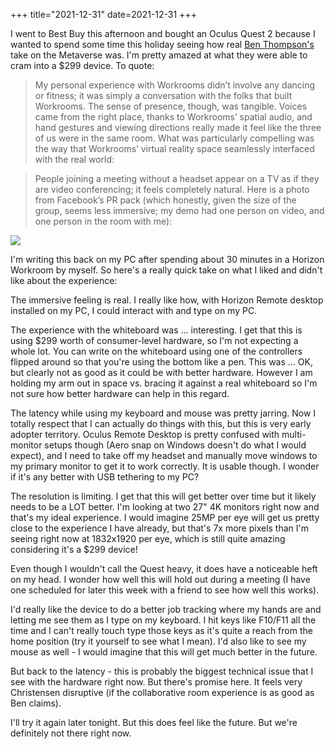 +++
title="2021-12-31"
date=2021-12-31
+++

I went to Best Buy this afternoon and bought an Oculus Quest 2 because I
wanted to spend some time this holiday seeing how real [Ben
Thompson's](https://stratechery.com/2021/enterprise-metaverses-horizon-workrooms-workrooms-facebook-problem/)
take on the Metaverse was. I'm pretty amazed at what they were able to cram
into a $299 device. To quote:

> My personal experience with Workrooms didn’t involve any dancing or fitness;
> it was simply a conversation with the folks that built Workrooms. The sense
> of presence, though, was tangible. Voices came from the right place, thanks
> to Workrooms’ spatial audio, and hand gestures and viewing directions really
> made it feel like the three of us were in the same room. What was
> particularly compelling was the way that Workrooms’ virtual reality space
> seamlessly interfaced with the real world:

> People joining a meeting without a headset appear on a TV as if they are
> video conferencing; it feels completely natural. Here is a photo from
> Facebook’s PR pack (which honestly, given the size of the group, seems less
> immersive; my demo had one person on video, and one person in the room with
> me):

![](2021-12-31/2021-12-31-17-37-10.png)

I'm writing this back on my PC after spending about 30 minutes in a Horizon
Workroom by myself. So here's a really quick take on what I liked and didn't
like about the experience:

The immersive feeling is real. I really like how, with Horizon Remote
desktop installed on my PC, I could interact with and type on my PC.

The experience with the whiteboard was ... interesting. I get that this is
using $299 worth of consumer-level hardware, so I'm not expecting a whole lot.
You can write on the whiteboard using one of the controllers flipped around so
that you're using the bottom like a pen. This was ... OK, but clearly not as
good as it could be with better hardware. However I am holding my arm out in
space vs. bracing it against a real whiteboard so I'm not sure how better 
hardware can help in this regard.

The latency while using my keyboard and mouse was pretty jarring. Now I
totally respect that I can actually do things with this, but this is very
early adopter territory. Oculus Remote Desktop is pretty confused with
multi-monitor setups though (Aero snap on Windows doesn't do what I would
expect), and I need to take off my headset and manually move windows to my
primary monitor to get it to work correctly. It is usable though. I wonder if
it's any better with USB tethering to my PC?

The resolution is limiting. I get that this will get better over time but it
likely needs to be a LOT better. I'm looking at two 27" 4K monitors right now
and that's my ideal experience. I would imagine 25MP per eye will get us
pretty close to the experience I have already, but that's 7x more pixels than
I'm seeing right now at 1832x1920 per eye, which is still quite amazing
considering it's a $299 device!

Even though I wouldn't call the Quest heavy, it does have a noticeable heft
on my head. I wonder how well this will hold out during a meeting (I have
one scheduled for later this week with a friend to see how well this works).

I'd really like the device to do a better job tracking where my hands are and
letting me see them as I type on my keyboard. I hit keys like F10/F11 all the
time and I can't really touch type those keys as it's quite a reach from the
home position (try it yourself to see what I mean). I'd also like to see my
mouse as well - I would imagine that this will get much better in the future.

But back to the latency - this is probably the biggest technical issue that I
see with the hardware right now. But there's promise here. It feels very
Christensen disruptive (if the collaborative room experience is as good as Ben
claims). 

I'll try it again later tonight. But this does feel like the future. But we're
definitely not there right now.